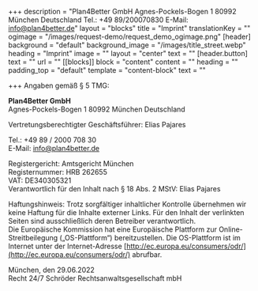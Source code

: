 +++
description = "Plan4Better GmbH Agnes-Pockels-Bogen 1 80992 München Deutschland Tel.: +49 89/200070830 E-Mail: info@plan4better.de"
layout = "blocks"
title = "Imprint"
translationKey = ""
ogimage = "/images/request-demo/request_demo_ogimage.png"
[header]
background = "default"
background_image = "/images/title_street.webp"
heading = "Imprint"
image = ""
layout = "center"
text = ""
[header.button]
text = ""
url = ""
[[blocks]]
block = "content"
content = ""
heading = ""
padding_top = "default"
template = "content-block"
text = ""

+++
Angaben gemäß § 5 TMG:

**Plan4Better GmbH**  
Agnes-Pockels-Bogen 1
80992 München
Deutschland

Vertretungsberechtigter Geschäftsführer: Elias Pajares

Tel.: +49 89 / 2000 708 30  
E-Mail: [info@plan4better.de](mailto:info@plan4better.de)

Registergericht: Amtsgericht München  
Registernummer: HRB 262655  
VAT: DE340305321  
Verantwortlich für den Inhalt nach § 18 Abs. 2 MStV: Elias Pajares

Haftungshinweis: Trotz sorgfältiger inhaltlicher Kontrolle übernehmen wir keine Haftung für die Inhalte externer Links. Für den Inhalt der verlinkten Seiten sind ausschließlich deren Betreiber verantwortlich.  
Die Europäische Kommission hat eine Europäische Plattform zur Online-Streitbeilegung („OS-Plattform“) bereitzustellen. Die OS-Plattform ist im Internet unter der Internet-Adresse [http://ec.europa.eu/consumers/odr/](http://ec.europa.eu/consumers/odr/) abrufbar.

München, den 29.06.2022  
Recht 24/7 Schröder Rechtsanwaltsgesellschaft mbH

